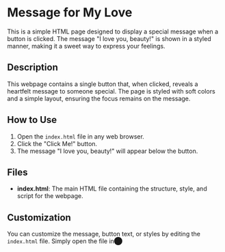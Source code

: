 # Message for My Love

This is a simple HTML page designed to display a special message when a button is clicked. The message "I love you, beauty!" is shown in a styled manner, making it a sweet way to express your feelings.

## Description

This webpage contains a single button that, when clicked, reveals a heartfelt message to someone special. The page is styled with soft colors and a simple layout, ensuring the focus remains on the message.

## How to Use

1. Open the `index.html` file in any web browser.
2. Click the "Click Me!" button.
3. The message "I love you, beauty!" will appear below the button.

## Files

- **index.html**: The main HTML file containing the structure, style, and script for the webpage.

## Customization

You can customize the message, button text, or styles by editing the `index.html` file. Simply open the file in​⬤
